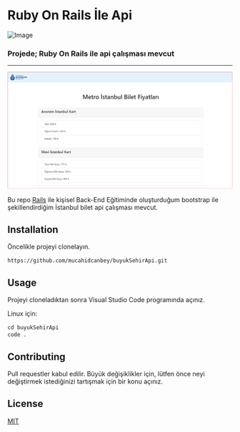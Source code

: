 # Ruby On Rails İle Api 

![Image](https://upload.wikimedia.org/wikipedia/commons/thumb/6/62/Ruby_On_Rails_Logo.svg/222px-Ruby_On_Rails_Logo.svg.png?20170116014735) 


### Projede; Ruby On Rails ile api çalışması mevcut 

---

![Image](app/assets/images/ist.png)

Bu repo [Rails](https://rubyonrails.org/) ile kişisel Back-End Eğitiminde oluşturduğum bootstrap ile şekillendirdiğim İstanbul bilet api çalışması mevcut.

## Installation

Öncelikle projeyi clonelayın.

```
https://github.com/mucahidcanbey/buyukSehirApi.git
```

## Usage
Projeyi cloneladıktan sonra Visual Studio Code programında açınız.

Linux için:
```
cd buyukSehirApi
code .
```
## Contributing
Pull requestler kabul edilir. Büyük değişiklikler için, lütfen önce neyi değiştirmek istediğinizi tartışmak için bir konu açınız.

## License
[MIT](https://choosealicense.com/licenses/mit/)

